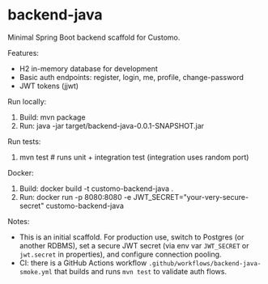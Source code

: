 # backend-java

Minimal Spring Boot backend scaffold for Customo.

Features:
- H2 in-memory database for development
- Basic auth endpoints: register, login, me, profile, change-password
- JWT tokens (jjwt)

Run locally:

1. Build: mvn package
2. Run: java -jar target/backend-java-0.0.1-SNAPSHOT.jar

Run tests:

1. mvn test  # runs unit + integration test (integration uses random port)

Docker:

1. Build: docker build -t customo-backend-java .
2. Run: docker run -p 8080:8080 -e JWT_SECRET="your-very-secure-secret" customo-backend-java

Notes:
- This is an initial scaffold. For production use, switch to Postgres (or another RDBMS), set a secure JWT secret (via env var `JWT_SECRET` or `jwt.secret` in properties), and configure connection pooling.
- CI: there is a GitHub Actions workflow `.github/workflows/backend-java-smoke.yml` that builds and runs `mvn test` to validate auth flows.
